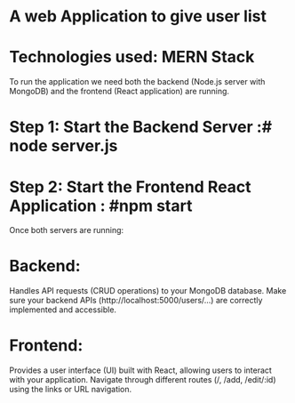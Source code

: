 # A web Application to give user list 

# Technologies used: MERN Stack

To run the application we need both the backend (Node.js server with MongoDB) and the frontend (React application) are running. 
# Step 1: Start the Backend Server  :# node server.js

# Step 2: Start the Frontend React Application : #npm start


Once both servers are running:

# Backend: 
Handles API requests (CRUD operations) to your MongoDB database. 
Make sure your backend APIs (http://localhost:5000/users/...) are correctly implemented and accessible.


# Frontend: 
Provides a user interface (UI) built with React, allowing users to interact with your application. 
Navigate through different routes (/, /add, /edit/:id) using the links or URL navigation.
